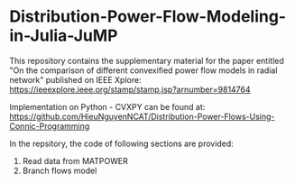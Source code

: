 # Distribution-Power-Flow-Modeling-in-Julia-JuMP
This repository contains the supplementary material for the paper entitled "On the comparison of different convexified power flow models in radial network" published on IEEE Xplore: https://ieeexplore.ieee.org/stamp/stamp.jsp?arnumber=9814764

Implementation on Python - CVXPY can be found at: https://github.com/HieuNguyenNCAT/Distribution-Power-Flows-Using-Connic-Programming

In the repsitory, the code of following sections are provided:
1. Read data from MATPOWER
2. Branch flows model
